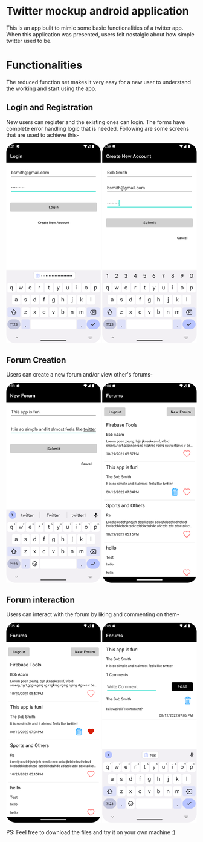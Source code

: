 # Twitter mockup android application

This is an app built to mimic some basic functionalities of a twitter app. When this application was presented, users felt nostalgic about how simple twitter used to be.


# Functionalities

The reduced function set makes it very easy for a new user to understand the working and start using the app.

## Login and Registration

New users can register and the existing ones can login. The forms have complete error handling logic that is needed. Following are some screens that are used to achieve this-

<img src="https://raw.githubusercontent.com/amruthsrepo/Twitter_Mockup_Application/main/Screenshots/Login.png" alt="Login page" width="250"/> <img src="https://raw.githubusercontent.com/amruthsrepo/Twitter_Mockup_Application/main/Screenshots/Create%20new%20account.png" alt="Register new user" width="250"/>

## Forum Creation

Users can create a new forum and/or view other's forums-

<img src="https://raw.githubusercontent.com/amruthsrepo/Twitter_Mockup_Application/main/Screenshots/New%20Forum.png" alt="Create New forum" width="250"/> <img src="https://raw.githubusercontent.com/amruthsrepo/Twitter_Mockup_Application/main/Screenshots/Forum%20created.png" alt="Run in progress" width="250"/>

## Forum interaction

Users can interact with the forum by liking and commenting on them-

<img src="https://raw.githubusercontent.com/amruthsrepo/Twitter_Mockup_Application/main/Screenshots/Forum%20liked.png" alt="Run completed" width="250"/> <img src="https://raw.githubusercontent.com/amruthsrepo/Twitter_Mockup_Application/main/Screenshots/Forum%20comment.png" alt="Run completed" width="250"/>


PS: Feel free to download the files and try it on your own machine :)
